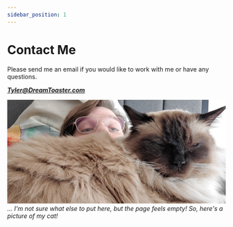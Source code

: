 ```yaml
---
sidebar_position: 1
---
```


# Contact Me

Please send me an email if you would like to work with me or have any questions.

***Tyler@DreamToaster.com***

![Phi + Me](/img/phiphi.jpg "Phi + Me")
*... I'm not sure what else to put here, but the page feels empty! So, here's a picture of my cat!*